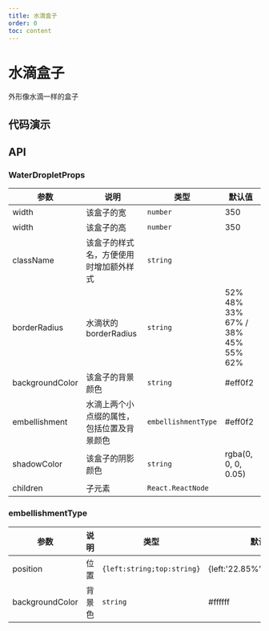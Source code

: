 ```yaml
---
title: 水滴盒子
order: 0
toc: content
---
```


# 水滴盒子

外形像水滴一样的盒子

## 代码演示


<!-- <code src="../../demo/box/water-droplet/default.tsx"></code> -->

## API

### WaterDropletProps

| 参数 | 说明 | 类型 | 默认值 |
| --- | --- | --- | --- |
| width | 该盒子的宽 | `number` | 350 |
| width | 该盒子的高 | `number` | 350 |
| className | 该盒子的样式名，方便使用时增加额外样式 | `string` |  |
| borderRadius | 水滴状的 borderRadius | `string` | 52% 48% 33% 67% / 38% 45% 55% 62% |
| backgroundColor | 该盒子的背景颜色 | `string` | #eff0f2 |
| embellishment | 水滴上两个小点缀的属性，包括位置及背景颜色 | `embellishmentType` | #eff0f2 |
| shadowColor | 该盒子的阴影颜色 | `string` | rgba(0, 0, 0, 0.05) |
| children | 子元素 | `React.ReactNode` |  |

### embellishmentType

| 参数            | 说明   | 类型                       | 默认值                       |
| --------------- | ------ | -------------------------- | ---------------------------- |
| position        | 位置   | `{left:string;top:string}` | {left:'22.85%',top:'14.28%'} |
| backgroundColor | 背景色 | `string`                   | #ffffff                      |

